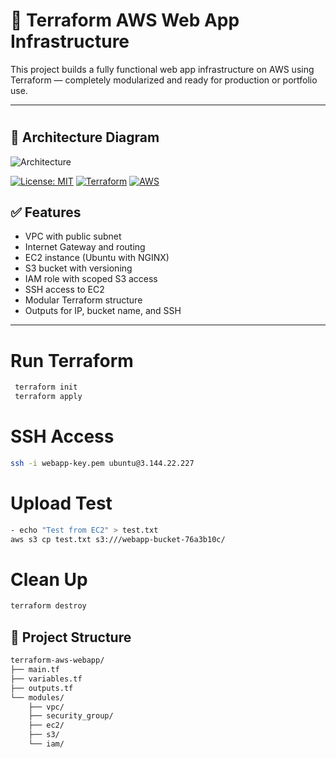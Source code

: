 # 🚀 Terraform AWS Web App Infrastructure

This project builds a fully functional web app infrastructure on AWS using Terraform — completely modularized and ready for production or portfolio use.

---
#
## 🧭 Architecture Diagram

![Architecture](./docs/infra.png)

[![License: MIT](https://img.shields.io/badge/License-MIT-green.svg)](LICENSE)
[![Terraform](https://img.shields.io/badge/IaC-Terraform-623CE4?logo=terraform&logoColor=white)](https://www.terraform.io/)
[![AWS](https://img.shields.io/badge/Cloud-AWS-FF9900?logo=amazonaws&logoColor=white)](https://aws.amazon.com/)

## ✅ Features

- VPC with public subnet
- Internet Gateway and routing
- EC2 instance (Ubuntu with NGINX)
- S3 bucket with versioning
- IAM role with scoped S3 access
- SSH access to EC2
- Modular Terraform structure
- Outputs for IP, bucket name, and SSH

---

# Run Terraform 
``` bash 
 terraform init
 terraform apply
```  


# SSH Access
``` bash 
ssh -i webapp-key.pem ubuntu@3.144.22.227
```
# Upload Test 
``` bash
- echo "Test from EC2" > test.txt
aws s3 cp test.txt s3:///webapp-bucket-76a3b10c/
```


# Clean Up
``` bash 
terraform destroy 
```
## 📁 Project Structure

```bash
terraform-aws-webapp/
├── main.tf
├── variables.tf
├── outputs.tf
└── modules/
    ├── vpc/
    ├── security_group/
    ├── ec2/
    ├── s3/
    └── iam/
```